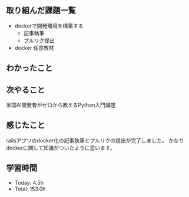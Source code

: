 ## 取り組んだ課題一覧
- dockerで開発環境を構築する
    - 記事執筆
    - プルリク提出
- docker 任意教材
## わかったこと

## 次やること
米国AI開発者がゼロから教えるPython入門講座
## 感じたこと
railsアプリのdocker化の記事執筆とプルリクの提出が完了しました。
かなりdockerに関して知識がついたように思います。


## 学習時間
- Today: 4.5h
- Total: 153.0h
